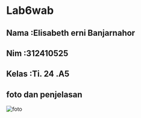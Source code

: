 # Lab6wab

## Nama         :Elisabeth erni Banjarnahor ##
## Nim          :312410525 ##
## Kelas        :Ti. 24 .A5 ##

## foto dan penjelasan ##
![foto]()
